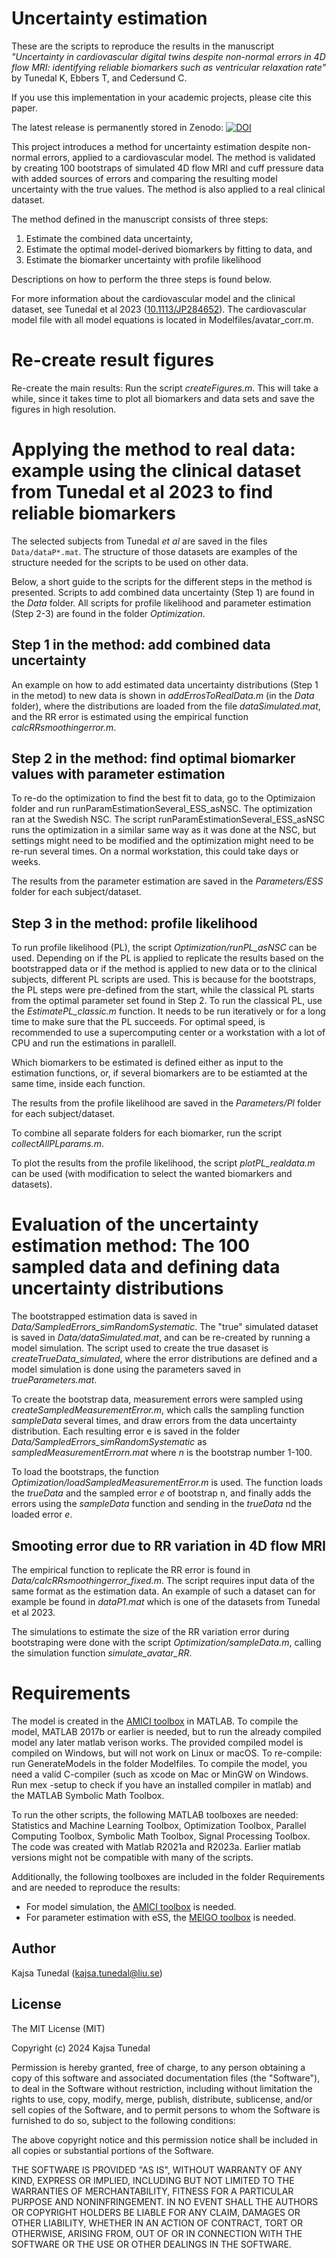# Uncertainty estimation
These are the scripts to reproduce the results in the manuscript *"Uncertainty in cardiovascular digital twins despite non-normal errors in 4D flow MRI: identifying reliable biomarkers such as ventricular relaxation rate"* by Tunedal K, Ebbers T, and Cedersund C.

If you use this implementation in your academic projects, please cite this paper.

The latest release is permanently stored in Zenodo: [![DOI](https://zenodo.org/badge/801931120.svg)](https://zenodo.org/doi/10.5281/zenodo.13312195)


This project introduces a method for uncertainty estimation despite non-normal errors, applied to a cardiovascular model. The method is validated by creating 100 bootstraps of simulated 4D flow MRI and cuff pressure data with added sources of errors and comparing the resulting model uncertainty with the true values. The method is also applied to a real clinical dataset.

The method defined in the manuscript consists of three steps: 
1. Estimate the combined data uncertainty,
2. Estimate the optimal model-derived biomarkers by fitting to data, and
3. Estimate the biomarker uncertainty with profile likelihood

Descriptions on how to perform the three steps is found below.

For more information about the cardiovascular model and the clinical dataset, see Tunedal et al 2023 ([10.1113/JP284652](https://doi.org/10.1113/jp284652)). The cardiovascular model file with all model equations is located in Modelfiles/avatar_corr.m.

# Re-create result figures
Re-create the main results: Run the script *createFigures.m*. This will take a while, since it takes time to plot all biomarkers and data sets and save the figures in high resolution. 

# Applying the method to real data: example using the clinical dataset from Tunedal et al 2023 to find reliable biomarkers
The selected subjects from Tunedal *et al* are saved in the files `Data/dataP*.mat`. The structure of those datasets are examples of the structure needed for the scripts to be used on other data.

Below, a short guide to the scripts for the different steps in the method is presented. Scripts to add combined data uncertainty (Step 1) are found in the *Data* folder. All scripts for profile likelihood and parameter estimation (Step 2-3) are found in the folder *Optimization*.

## Step 1 in the method: add combined data uncertainty
An example on how to add estimated data uncertainty distributions (Step 1 in the metod) to new data is shown in *addErrosToRealData.m* (in the *Data* folder), where the distributions are loaded from the file *dataSimulated.mat*, and the RR error is estimated using the empirical function *calcRRsmoothingerror.m*.

## Step 2 in the method: find optimal biomarker values with parameter estimation
To re-do the optimization to find the best fit to data, go to the Optimizaion folder and run runParamEstimationSeveral_ESS_asNSC. 
The optimization ran at the Swedish NSC. The script runParamEstimationSeveral_ESS_asNSC runs the optimization in a similar same way as it was done at the NSC, but settings might need to be modified and the optimization might need to be re-run several times. On a normal workstation, this could take days or weeks.

The results from the parameter estimation are saved in the *Parameters/ESS* folder for each subject/dataset.

## Step 3 in the method: profile likelihood
To run profile likelihood (PL), the script *Optimization/runPL_asNSC* can be used. Depending on if the PL is applied to replicate the results based on the bootstrapped data or if the method is applied to new data or to the clinical subjects, different PL scripts are used. This is because for the bootstraps, the PL steps were pre-defined from the start, while the classical PL starts from the optimal parameter set found in Step 2. To run the classical PL, use the *EstimatePL_classic.m* function. It needs to be run iteratively or for a long time to make sure that the PL succeeds. For optimal speed, is recommended to use a supercomputing center or a workstation with a lot of CPU and run the estimations in parallell.


Which biomarkers to be estimated is defined either as input to the estimation functions, or, if several biomarkers are to be estiamted at the same time, inside each function.


The results from the profile likelihood are saved in the *Parameters/Pl* folder for each subject/dataset.


To combine all separate folders for each biomarker, run the script *collectAllPLparams.m*.


To plot the results from the profile likelihood, the script *plotPL_realdata.m* can be used (with modification to select the wanted biomarkers and datasets).

# Evaluation of the uncertainty estimation method: The 100 sampled data and defining data uncertainty distributions
The bootstrapped estimation data is saved in *Data/SampledErrors_simRandomSystematic*. The "true" simulated dataset is saved in *Data/dataSimulated.mat*, and can be re-created by running a model simulation. The script used to create the true dasaset is *createTrueData_simulated*, where the error distributions are defined and a model simulation is done using the parameters saved in *trueParameters.mat*.

To create the bootstrap data, measurement errors were sampled using *createSampledMeasurementError.m*, which calls the sampling function *sampleData* several times, and draw errors from the data uncertainty distribution. Each resulting error e is saved in the folder *Data/SampledErrors_simRandomSystematic* as *sampledMeasurementErrorn.mat* where *n* is the bootstrap number 1-100.

To load the bootstraps, the function *Optimization/loadSampledMeasurementError.m* is used. The function loads the *trueData* and the sampled error *e* of bootstrap n, and finally adds the errors using the *sampleData* function and sending in the *trueData* nd the loaded error *e*.

## Smooting error due to RR variation in 4D flow MRI
The empirical function to replicate the RR error is found in *Data/calcRRsmoothingerror_fixed.m*. The script requires input data of the same format as the estimation data. An example of such a dataset can for example be found in *dataP1.mat* which is one of the datasets from Tunedal et al 2023.

The simulations to estimate the size of the RR variation error during bootstraping were done with the script *Optimization/sampleData.m*, calling the simulation function *simulate_avatar_RR*.

# Requirements
The model is created in the [AMICI toolbox](https://doi.org/10.1093/bioinformatics/btab227) in MATLAB. To compile the model, MATLAB 2017b or earlier is needed, but to run the already compiled model any later matlab verison works. The provided compiled model is compiled on Windows, but will not work on Linux or macOS. To re-compile: run GenerateModels in the folder Modelfiles. To compile the model, you need a valid C-compiler (such as xcode on Mac or MinGW on Windows. Run mex -setup to check if you have an installed compiler in matlab) and the MATLAB Symbolic Math Toolbox.

To run the other scripts, the following MATLAB toolboxes are needed: Statistics and Machine Learning Toolbox, Optimization Toolbox, Parallel Computing Toolbox, Symbolic Math Toolbox, Signal Processing Toolbox. The code was created with Matlab R2021a and R2023a. Earlier matlab versions might not be compatible with many of the scripts.

Additionally, the following toolboxes are included in the folder Requirements and are needed to reproduce the results:
* For model simulation, the [AMICI toolbox](https://doi.org/10.1093/bioinformatics/btab227) is needed. 
* For parameter estimation with eSS, the [MEIGO toolbox](https://doi.org/10.1186/1471-2105-15-136) is needed.


## Author
Kajsa Tunedal (kajsa.tunedal@liu.se)

## License
The MIT License (MIT)

Copyright (c) 2024 Kajsa Tunedal

Permission is hereby granted, free of charge, to any person obtaining a copy
of this software and associated documentation files (the "Software"), to deal
in the Software without restriction, including without limitation the rights
to use, copy, modify, merge, publish, distribute, sublicense, and/or sell
copies of the Software, and to permit persons to whom the Software is
furnished to do so, subject to the following conditions:

The above copyright notice and this permission notice shall be included in all
copies or substantial portions of the Software.

THE SOFTWARE IS PROVIDED "AS IS", WITHOUT WARRANTY OF ANY KIND, EXPRESS OR
IMPLIED, INCLUDING BUT NOT LIMITED TO THE WARRANTIES OF MERCHANTABILITY,
FITNESS FOR A PARTICULAR PURPOSE AND NONINFRINGEMENT. IN NO EVENT SHALL THE
AUTHORS OR COPYRIGHT HOLDERS BE LIABLE FOR ANY CLAIM, DAMAGES OR OTHER
LIABILITY, WHETHER IN AN ACTION OF CONTRACT, TORT OR OTHERWISE, ARISING FROM,
OUT OF OR IN CONNECTION WITH THE SOFTWARE OR THE USE OR OTHER DEALINGS IN THE
SOFTWARE.

